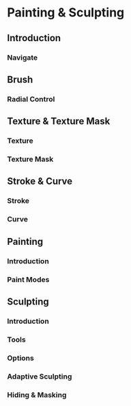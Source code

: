
# Painting & Sculpting

## Introduction
### Navigate

## Brush
### Radial Control

## Texture & Texture Mask
### Texture
### Texture Mask

## Stroke & Curve
### Stroke
### Curve

## Painting
### Introduction
### Paint Modes

## Sculpting
### Introduction
### Tools
### Options
### Adaptive Sculpting
### Hiding & Masking
